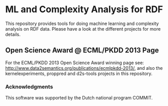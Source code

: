 # ML and Complexity Analysis for RDF

This repository provides tools for doing machine learning and complexity analysis on RDF data.
Please have a look at the different projects for more details.


## Open Science Award @ ECML/PKDD 2013 Page
For the ECML/PKDD 2013 Open Science Award winning page see: http://www.data2semantics.org/publications/ecmlpkdd-2013/, and also the kernelexperiments, proppred and d2s-tools projects in this repository.



### Acknowledgments
This software was supported by the Dutch national program COMMIT.

